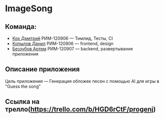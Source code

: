 # ImageSong
## Команда:
- [Кох Дмитрий](https://github.com/KDA-koh) РИМ-120906 — Тимлид, Тесты, CI
- [Копылов Данил](https://github.com/XYPMA-11) РИМ-120906 — frontend, design
- [Беззубов Артем](https://github.com/Drimkore) РИМ-120907 — backend, развертывание приложения

## Описание приложения
Цель приложения — Генерация обложек песен с помощью AI для игры в "Guess the song" 
## Ссылка на трелло(https://trello.com/b/HGD6rCtF/progenj)
